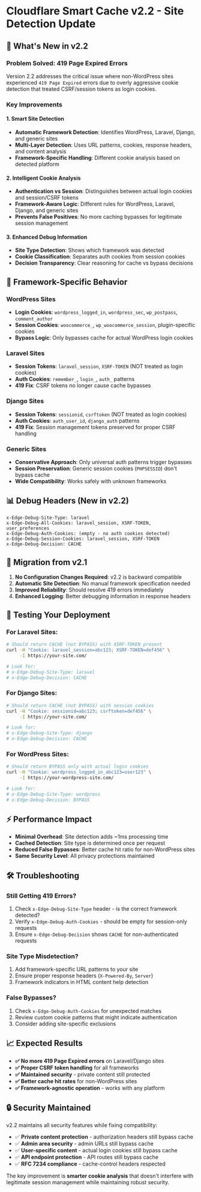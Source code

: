 # Cloudflare Smart Cache v2.2 - Site Detection Update

## 🔧 What's New in v2.2

### **Problem Solved: 419 Page Expired Errors**
Version 2.2 addresses the critical issue where non-WordPress sites experienced `419 Page Expired` errors due to overly aggressive cookie detection that treated CSRF/session tokens as login cookies.

### **Key Improvements**

#### 1. Smart Site Detection
- **Automatic Framework Detection**: Identifies WordPress, Laravel, Django, and generic sites
- **Multi-Layer Detection**: Uses URL patterns, cookies, response headers, and content analysis
- **Framework-Specific Handling**: Different cookie analysis based on detected platform

#### 2. Intelligent Cookie Analysis
- **Authentication vs Session**: Distinguishes between actual login cookies and session/CSRF tokens
- **Framework-Aware Logic**: Different rules for WordPress, Laravel, Django, and generic sites
- **Prevents False Positives**: No more caching bypasses for legitimate session management

#### 3. Enhanced Debug Information
- **Site Type Detection**: Shows which framework was detected
- **Cookie Classification**: Separates auth cookies from session cookies
- **Decision Transparency**: Clear reasoning for cache vs bypass decisions

## 🎯 Framework-Specific Behavior

### WordPress Sites
- **Login Cookies**: `wordpress_logged_in`, `wordpress_sec`, `wp_postpass`, `comment_author`
- **Session Cookies**: `woocommerce_`, `wp_woocommerce_session`, plugin-specific cookies
- **Bypass Logic**: Only bypasses cache for actual WordPress login cookies

### Laravel Sites  
- **Session Tokens**: `laravel_session`, `XSRF-TOKEN` (NOT treated as login cookies)
- **Auth Cookies**: `remember_`, `login_`, `auth_` patterns
- **419 Fix**: CSRF tokens no longer cause cache bypasses

### Django Sites
- **Session Tokens**: `sessionid`, `csrftoken` (NOT treated as login cookies)  
- **Auth Cookies**: `auth_user_id`, `django_auth` patterns
- **419 Fix**: Session management tokens preserved for proper CSRF handling

### Generic Sites
- **Conservative Approach**: Only universal auth patterns trigger bypasses
- **Session Preservation**: Generic session cookies (`PHPSESSID`) don't bypass cache
- **Wide Compatibility**: Works safely with unknown frameworks

## 📊 Debug Headers (New in v2.2)

```
x-Edge-Debug-Site-Type: laravel
x-Edge-Debug-All-Cookies: laravel_session, XSRF-TOKEN, user_preferences
x-Edge-Debug-Auth-Cookies: (empty - no auth cookies detected)
x-Edge-Debug-Session-Cookies: laravel_session, XSRF-TOKEN
x-Edge-Debug-Decision: CACHE
```

## 🔄 Migration from v2.1

1. **No Configuration Changes Required**: v2.2 is backward compatible
2. **Automatic Site Detection**: No manual framework specification needed
3. **Improved Reliability**: Should resolve 419 errors immediately
4. **Enhanced Logging**: Better debugging information in response headers

## 🚀 Testing Your Deployment

### For Laravel Sites:
```bash
# Should return CACHE (not BYPASS) with XSRF-TOKEN present
curl -H "Cookie: laravel_session=abc123; XSRF-TOKEN=def456" \
     -I https://your-site.com/

# Look for:
# x-Edge-Debug-Site-Type: laravel
# x-Edge-Debug-Decision: CACHE
```

### For Django Sites:
```bash
# Should return CACHE (not BYPASS) with session cookies
curl -H "Cookie: sessionid=abc123; csrftoken=def456" \
     -I https://your-site.com/

# Look for:
# x-Edge-Debug-Site-Type: django  
# x-Edge-Debug-Decision: CACHE
```

### For WordPress Sites:
```bash
# Should return BYPASS only with actual login cookies
curl -H "Cookie: wordpress_logged_in_abc123=user123" \
     -I https://your-wordpress-site.com/

# Look for:
# x-Edge-Debug-Site-Type: wordpress
# x-Edge-Debug-Decision: BYPASS
```

## ⚡ Performance Impact

- **Minimal Overhead**: Site detection adds ~1ms processing time
- **Cached Detection**: Site type is determined once per request
- **Reduced False Bypasses**: Better cache hit ratio for non-WordPress sites
- **Same Security Level**: All privacy protections maintained

## 🛠️ Troubleshooting

### Still Getting 419 Errors?
1. Check `x-Edge-Debug-Site-Type` header - is the correct framework detected?
2. Verify `x-Edge-Debug-Auth-Cookies` - should be empty for session-only requests
3. Ensure `x-Edge-Debug-Decision` shows `CACHE` for non-authenticated requests

### Site Type Misdetection?
1. Add framework-specific URL patterns to your site
2. Ensure proper response headers (`X-Powered-By`, `Server`)
3. Framework indicators in HTML content help detection

### False Bypasses?
1. Check `x-Edge-Debug-Auth-Cookies` for unexpected matches
2. Review custom cookie patterns that might indicate authentication
3. Consider adding site-specific exclusions

## 📈 Expected Results

- **✅ No more 419 Page Expired errors** on Laravel/Django sites
- **✅ Proper CSRF token handling** for all frameworks  
- **✅ Maintained security** - private content still protected
- **✅ Better cache hit rates** for non-WordPress sites
- **✅ Framework-agnostic operation** - works with any platform

## 🔒 Security Maintained

v2.2 maintains all security features while fixing compatibility:

- ✅ **Private content protection** - authorization headers still bypass cache
- ✅ **Admin area security** - admin URLs still bypass cache  
- ✅ **User-specific content** - actual login cookies still bypass cache
- ✅ **API endpoint protection** - API routes still bypass cache
- ✅ **RFC 7234 compliance** - cache-control headers respected

The key improvement is **smarter cookie analysis** that doesn't interfere with legitimate session management while maintaining robust security.
